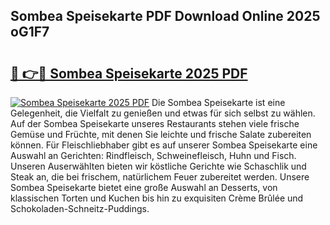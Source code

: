 ## Sombea Speisekarte PDF Download Online 2025 oG1F7

# <h2><a href="http://gcef75.nevu.top/?p=Sombea+Speisekarte">🔗 👉🔴 Sombea Speisekarte 2025 PDF</a></h2>

[![Sombea Speisekarte 2025 PDF](https://i.imgur.com/dBaPXMq.png)](http://gcef75.nevu.top/?p=Sombea+Speisekarte)
Die Sombea Speisekarte ist eine Gelegenheit, die Vielfalt zu genießen und etwas für sich selbst zu wählen. Auf der Sombea Speisekarte unseres Restaurants stehen viele frische Gemüse und Früchte, mit denen Sie leichte und frische Salate zubereiten können. Für Fleischliebhaber gibt es auf unserer Sombea Speisekarte eine Auswahl an Gerichten: Rindfleisch, Schweinefleisch, Huhn und Fisch. Unseren Auserwählten bieten wir köstliche Gerichte wie Schaschlik und Steak an, die bei frischem, natürlichem Feuer zubereitet werden. Unsere Sombea Speisekarte bietet eine große Auswahl an Desserts, von klassischen Torten und Kuchen bis hin zu exquisiten Crème Brûlée und Schokoladen-Schneitz-Puddings.
